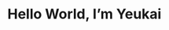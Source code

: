 
<!DOCTYPE html>
<html>
  <head>
    <title>Hello World,</title>
</head>
<body>
  <h1>Hello World, I’m Yeukai</h1>
</body>
</html>
